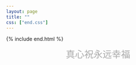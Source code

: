 ```yaml
---
layout: page
title: ""
css: ["end.css"]
---
```


<!--
<div class="col s12">
  <div class="icontain">
    <iframe src="{{site.contact_url}}">Loading...</iframe>
  </div>
</div>
-->
{% include end.html %}

<div style="text-align: center;font-size: 1.8em;color: #AAA;">真心祝永远幸福</div>
